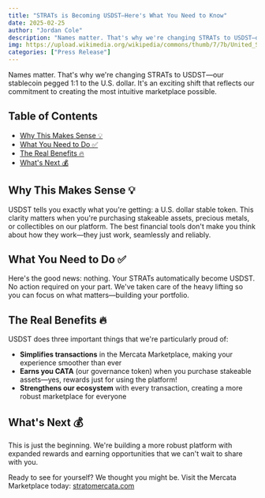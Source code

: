 ```yaml
---
title: "STRATs is Becoming USDST—Here's What You Need to Know"
date: 2025-02-25
author: "Jordan Cole"
description: "Names matter. That's why we're changing STRATs to USDST—our stablecoin pegged 1:1 to the U.S. dollar."
img: https://upload.wikimedia.org/wikipedia/commons/thumb/7/7b/United_States_one_dollar_bill%2C_obverse.jpg/2560px-United_States_one_dollar_bill%2C_obverse.jpg
categories: ["Press Release"]
---
```


Names matter. That's why we're changing STRATs to USDST—our stablecoin pegged 1:1 to the U.S. dollar. It's an exciting shift that reflects our commitment to creating the most intuitive marketplace possible.

## Table of Contents

- [Why This Makes Sense 💡](#why-this-makes-sense-)
- [What You Need to Do ✅](#what-you-need-to-do-)
- [The Real Benefits 🔥](#the-real-benefits-)
- [What's Next 💰](#whats-next-)

## Why This Makes Sense 💡

USDST tells you exactly what you're getting: a U.S. dollar stable token. This clarity matters when you're purchasing stakeable assets, precious metals, or collectibles on our platform. The best financial tools don't make you think about how they work—they just work, seamlessly and reliably.

## What You Need to Do ✅

Here's the good news: nothing. Your STRATs automatically become USDST. No action required on your part. We've taken care of the heavy lifting so you can focus on what matters—building your portfolio.

## The Real Benefits 🔥

USDST does three important things that we're particularly proud of:

- **Simplifies transactions** in the Mercata Marketplace, making your experience smoother than ever
- **Earns you CATA** (our governance token) when you purchase stakeable assets—yes, rewards just for using the platform!
- **Strengthens our ecosystem** with every transaction, creating a more robust marketplace for everyone

## What's Next 💰

This is just the beginning. We're building a more robust platform with expanded rewards and earning opportunities that we can't wait to share with you.

Ready to see for yourself? We thought you might be. Visit the Mercata Marketplace today: [stratomercata.com](/)

